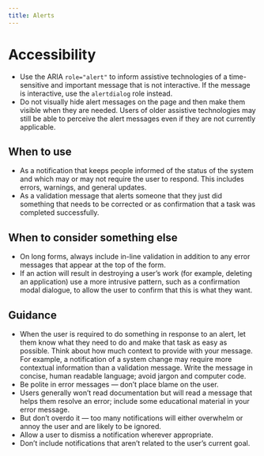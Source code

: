 ```yaml
---
title: Alerts
---
```


# Accessibility

- Use the ARIA `role="alert"` to inform assistive technologies of a time-sensitive and important message that is not interactive. If the message is interactive, use the `alertdialog` role instead.
- Do not visually hide alert messages on the page and then make them visible when they are needed. Users of older assistive technologies may still be able to perceive the alert messages even if they are not currently applicable.
 
## When to use

- As a notification that keeps people informed of the status of the system and which may or may not require the user to respond. This includes errors, warnings, and general updates.
- As a validation message that alerts someone that they just did something that needs to be corrected or as confirmation that a task was completed successfully.

## When to consider something else
- On long forms, always include in-line validation in addition to any error messages that appear at the top of the form.
- If an action will result in destroying a user’s work (for example, deleting an application) use a more intrusive pattern, such as a confirmation modal dialogue, to allow the user to confirm that this is what they want.
 
## Guidance
- When the user is required to do something in response to an alert, let them know what they need to do and make that task as easy as possible. Think about how much context to provide with your message. For example, a notification of a system change may require more contextual information than a validation message. Write the message in concise, human readable language; avoid jargon and computer code.
- Be polite in error messages — don’t place blame on the user.
- Users generally won’t read documentation but will read a message that helps them resolve an error; include some educational material in your error message.
- But don’t overdo it — too many notifications will either overwhelm or annoy the user and are likely to be ignored.
- Allow a user to dismiss a notification wherever appropriate.
- Don’t include notifications that aren’t related to the user’s current goal.
